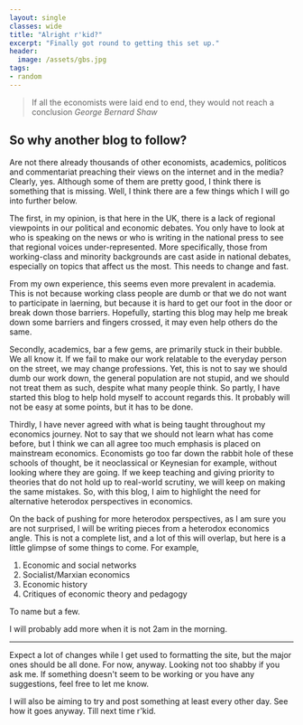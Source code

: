 ```yaml
---
layout: single
classes: wide
title: "Alright r'kid?"
excerpt: "Finally got round to getting this set up."
header:
  image: /assets/gbs.jpg
tags:
- random
---
```


>If all the economists were laid end to end, they would not reach a conclusion
<cite>George Bernard Shaw</cite>

<h2>So why another blog to follow?</h2> 

<p>Are not there already thousands of other economists, academics, politicos and commentariat preaching their views on the internet and in the media? Clearly, yes. Although some of them are pretty good, I think there is something that is missing. Well, I think there are a few things which I will go into further below.</p>

<p>The first, in my opinion, is that here in the UK, there is a lack of regional viewpoints in our political and economic debates. You only have to look at who is speaking on the news or who is writing in the national press to see that regional voices under-represented. More specifically, those from working-class and minority backgrounds are cast aside in national debates, especially on topics that affect us the most. This needs to change and fast. </p> 
<p class="tab">From my own experience, this seems even more prevalent in academia. This is not because working class people are dumb or that we do not want to participate in laerning, but because it is hard to get our foot in the door or break down those barriers. Hopefully, starting this blog may help me break down some barriers and fingers crossed, it may even help others do the same.</.</p>

<p>Secondly, academics, bar a few gems, are primarily stuck in their bubble. We all know it. If we fail to make our work relatable to the everyday person on the street, we may change professions. Yet, this is not to say we should dumb our work down, the general population are not stupid, and we should not treat them as such, despite what many people think. So partly, I have started this blog to help hold myself to account regards this. It probably will not be easy at some points, but it has to be done.</p>

<p>Thirdly, I have never agreed with what is being taught throughout my economics journey. Not to say that we should not learn what has come before, but I think we can all agree too much emphasis is placed on mainstream economics. Economists go too far down the rabbit hole of these schools of thought, be it neoclassical or Keynesian for example, without looking where they are going. If we keep teaching and giving priority to theories that do not hold up to real-world scrutiny, we will keep on making the same mistakes. So, with this blog, I aim to highlight the need for alternative heterodox perspectives in economics.</</p>

<p> On the back of pushing for more heterodox perspectives, as I am sure you are not surprised, I will be writing pieces from a heterodox economics angle. This is not a complete list, and a lot of this will overlap, but here is a little glimpse of some things to come.  For example, </p>

<ol>
  <li>Economic and social networks</li>
  <li>Socialist/Marxian economics</li>
  <li>Economic history</li>
  <li>Critiques of economic theory and pedagogy</li>
</ol>
<p> To name but a few. </p>


<p>I will probably add more when it is not 2am in the morning.</p>
 
<hr>
 
<p>Expect a lot of changes while I get used to formatting the site, but the major ones should be all done. For now, anyway. Looking not too shabby if you ask me. If something doesn't seem to be working or you have any suggestions, feel free to let me know. </p>

<p>I will also be aiming to try and post something at least every other day. See how it goes anyway. Till next time r'kid. </p>
